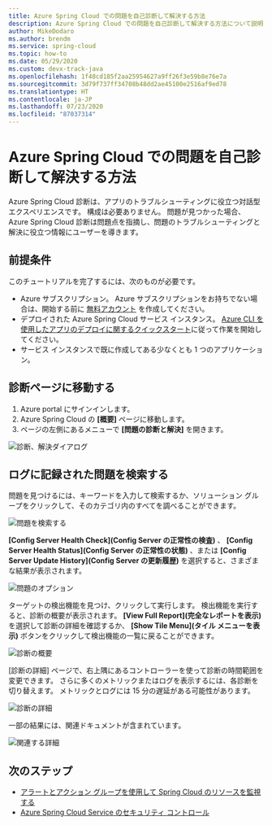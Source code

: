 ```yaml
---
title: Azure Spring Cloud での問題を自己診断して解決する方法
description: Azure Spring Cloud での問題を自己診断して解決する方法について説明します。
author: MikeDodaro
ms.author: brendm
ms.service: spring-cloud
ms.topic: how-to
ms.date: 05/29/2020
ms.custom: devx-track-java
ms.openlocfilehash: 1f48cd185f2aa25954627a9ff26f3e59b8e76e7a
ms.sourcegitcommit: 3d79f737ff34708b48dd2ae45100e2516af9ed78
ms.translationtype: HT
ms.contentlocale: ja-JP
ms.lasthandoff: 07/23/2020
ms.locfileid: "87037314"
---
```

# <a name="how-to-self-diagnose-and-solve-problems-in-azure-spring-cloud"></a>Azure Spring Cloud での問題を自己診断して解決する方法
Azure Spring Cloud 診断は、アプリのトラブルシューティングに役立つ対話型エクスペリエンスです。 構成は必要ありません。 問題が見つかった場合、Azure Spring Cloud 診断は問題点を指摘し、問題のトラブルシューティングと解決に役立つ情報にユーザーを導きます。

## <a name="prerequisites"></a>前提条件
このチュートリアルを完了するには、次のものが必要です。

* Azure サブスクリプション。 Azure サブスクリプションをお持ちでない場合は、開始する前に [無料アカウント](https://azure.microsoft.com/free/?WT.mc_id=A261C142F) を作成してください。
* デプロイされた Azure Spring Cloud サービス インスタンス。 [Azure CLI を使用したアプリのデプロイに関するクイックスタート](spring-cloud-quickstart-launch-app-cli.md)に従って作業を開始してください。
* サービス インスタンスで既に作成してある少なくとも 1 つのアプリケーション。

## <a name="navigate-to-the-diagnostics-page"></a>診断ページに移動する
1. Azure portal にサインインします。
2. Azure Spring Cloud の **[概要]** ページに移動します。
3. ページの左側にあるメニューで **[問題の診断と解決]** を開きます。

 ![診断、解決ダイアログ](media/spring-cloud-diagnose/diagnose-solve-dialog.png)

 ## <a name="search-logged-issues"></a>ログに記録された問題を検索する
問題を見つけるには、キーワードを入力して検索するか、ソリューション グループをクリックして、そのカテゴリ内のすべてを調べることができます。

 ![問題を検索する](media/spring-cloud-diagnose/search-detectors.png)

**[Config Server Health Check]\(Config Server の正常性の検査\)** 、 **[Config Server Health Status]\(Config Server の正常性の状態\)** 、または **[Config Server Update History]\(Config Server の更新履歴\)** を選択すると、さまざまな結果が表示されます。

![問題のオプション](media/spring-cloud-diagnose/detectors-options.png)

ターゲットの検出機能を見つけ、クリックして実行します。 検出機能を実行すると、診断の概要が表示されます。 **[View Full Report]\(完全なレポートを表示\)** を選択して診断の詳細を確認するか、 **[Show Tile Menu]\(タイル メニューを表示\)** ボタンをクリックして検出機能の一覧に戻ることができます。

 ![診断の概要](media/spring-cloud-diagnose/summary-diagnostics.png)

[診断の詳細] ページで、右上隅にあるコントローラーを使って診断の時間範囲を変更できます。 さらに多くのメトリックまたはログを表示するには、各診断を切り替えます。 メトリックとログには 15 分の遅延がある可能性があります。

 ![診断の詳細](media/spring-cloud-diagnose/diagnostics-details.png)

一部の結果には、関連ドキュメントが含まれています。

 ![関連する詳細](media/spring-cloud-diagnose/related-details.png)

## <a name="next-steps"></a>次のステップ
* [アラートとアクション グループを使用して Spring Cloud のリソースを監視する](spring-cloud-tutorial-alerts-action-groups.md)
* [Azure Spring Cloud Service のセキュリティ コントロール](spring-cloud-concept-security-controls.md)
